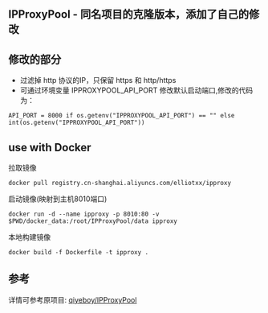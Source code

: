 ## IPProxyPool - 同名项目的克隆版本，添加了自己的修改

## 修改的部分
* 过滤掉 http 协议的IP，只保留 https 和 http/https
* 可通过环境变量 IPPROXYPOOL_API_PORT 修改默认启动端口,修改的代码为：
```
API_PORT = 8000 if os.getenv("IPPROXYPOOL_API_PORT") == "" else int(os.getenv("IPPROXYPOOL_API_PORT"))
```

## use with Docker
拉取镜像
```
docker pull registry.cn-shanghai.aliyuncs.com/elliotxx/ipproxy
```
启动镜像(映射到主机8010端口)
```
docker run -d --name ipproxy -p 8010:80 -v $PWD/docker_data:/root/IPProxyPool/data ipproxy
```
本地构建镜像
```
docker build -f Dockerfile -t ipproxy .
```

## 参考
详情可参考原项目:
[qiyeboy/IPProxyPool](https://github.com/qiyeboy/IPProxyPool)
